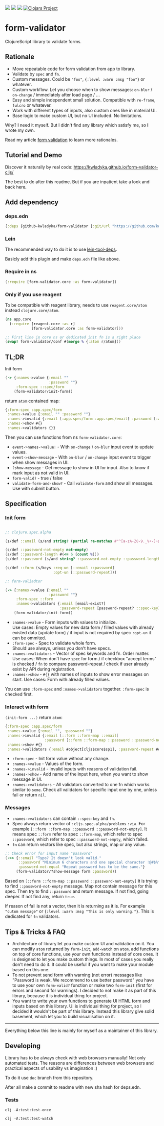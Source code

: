 ![](https://github.com/kwladyka/form-validator-cljs/workflows/master%20tests/badge.svg)
![](https://github.com/kwladyka/form-validator-cljs/workflows/doc%20-%3E%20gh-pages/badge.svg)
![](https://github.com/kwladyka/form-validator-cljs/workflows/clojars/badge.svg)
[![Clojars Project](https://img.shields.io/clojars/v/kwladyka/form-validator-cljs.svg)](https://clojars.org/kwladyka/form-validator-cljs)

# form-validator

ClojureScript library to validate forms.

## Rationale

- Move repeatable code for form validation from app to library.
- Validate by `spec` and `fn`.
- Custom messages. Could be `"foo"`, `{:level :warn :msg "foo"}` or whatever.
- Custom workflow. Let you choose when to show messages: `on-blur` / `on-change` / immediately after load page / ...
- Easy and simple independent small solution. Compatible with `re-frame`, `fulcro` or whatever.
- Work with different types of inputs, also custom ones like in material UI.
- Base logic to make custom UI, but no UI included. No limitations.

Why? I need it myself. But I didn't find any library which satisfy me, so I wrote my own.

Read my article [form validation](https://clojure.wladyka.eu/posts/form-validation/) to learn more rationales.

## Tutorial and Demo

Discover it naturally by real code: https://kwladyka.github.io/form-validator-cljs/

The best to do after this readme. But if you are inpatient take a look and back here.

## Add dependency

### deps.edn

```clojure
{:deps {github-kwladyka/form-validator {:git/url "https://github.com/kwladyka/form-validator-cljs" :sha "0fec75c9046bff3b5c5f37a0bd7f821c1e8edbe0"}}}
```

### Lein

The recommended way to do it is to use [lein-tool-deps](https://github.com/RickMoynihan/lein-tools-deps).

Basicly add this plugin and make `deps.edn` file like above.

### Require in ns

```clojure
(:require [form-validator.core :as form-validator])
```

### Only if you use reagent

To be compatible with reagent library, needs to use `reagent.core/atom` instead `clojure.core/atom`.

```clojure
(ns app.core
  (:require [reagent.core :as r]
            [form-validator.core :as form-validator]))

;; First line in core ns or dedicated init fn is a right place
(swap! form-validator/conf #(merge % {:atom r/atom}))
```

## TL;DR

Init form

```clojure
(-> {:names->value {:email ""
                    :password ""}
     :form-spec ::spec/form
    (form-validator/init-form))
```

return `atom` contained map:

```clojure
{:form-spec :app.spec/form
 :names->value {:email "" :password ""}
 :names->invalid {:email [:app.spec/form :app.spec/email] :password [:app.spec/form :app.spec/password :app.spec/password-not-empty]}
 :names->show #{}
 :names->validators {}}
 ```

Then you can use functions from ns `form-validator.core`:

- `event->names->value!` - With `on-change` / `on-blur` input event to update values.
- `event->show-message` - With `on-blur` / `on-change` input event to trigger when show messages in UI.
- `?show-message` - Get message to show in UI for input. Also to know if mark input as not valid in UI.
- `form-valid?` - true / false
- `validate-form-and-show?` - Call `validate-form` and show all messages. Use with submit button.

## Specification

### Init form

```clojure

;; clojure.spec.alpha

(s/def ::email (s/and string? (partial re-matches #"^[a-zA-Z0-9._%+-]+@[a-zA-Z0-9.-]+\.[a-zA-Z]{2,63}$")))

(s/def ::password-not-empty not-empty)
(s/def ::password-length #(<= 6 (count %)))
(s/def ::password (s/and string? ::password-not-empty ::password-length))

(s/def ::form (s/keys :req-un [::email ::password]
                      :opt-un [::password-repeat]))

;; form-valiadtor

(-> {:names->value {:email ""
                    :password ""}
     :form-spec ::form
     :names->validators {:email [email-exist?]
                         :password-repeat [password-repeat? ::spec-key]}}
    (form-validator/init-form))
```

- `:names->value` - Form inputs with values to initialize.  
Use cases: Empty values for new data form / filled values with already existed data (update form) / if input is not required by spec `:opt-un` it can be ommited.
- `:form-spec` - Spec to validate whole form.  
Should use always, unless you don't have specs.
- `:names->validators` - Vector of spec keywords and fn. Order matter.  
Use cases: When don't have `spec` for form / if checkbox "accept terms" is checked / `fn` to compare password-repeat / check if user already exist by API during registration.
- `:names->show` - `#{}` with names of inputs to show error messages on start.
Use cases: Form with already filled values. 

You can use `:form-spec` and `:names->validators` together. `:form-spec` is checked first.

### Interact with form

`(init-form ...)` return `atom`:

```clojure
{:form-spec :app.spec/form
 :names->value {:email "", :password ""}
 :names->invalid {:email [::form ::form-map ::email]
                  :password [::form ::form-map ::password ::password-not-empty]}
 :names->show #{}
 :names->validators {:email #object[cljs$core$sp1], :password-repeat #object[cljs$core$sp1]}}
 ```

- `:form-spec` - Init form value without any change.
- `:names->value` - Values of the form.
- `:names->invalid` - Invalid inputs with reasons of validation fail.
- `:names->show` - Add name of the input here, when you want to show message in UI.
- `:names->validators` - All validators converted to one fn which works similar to `some`. Check all validators for specific input one by one, unless fail or return `nil`.

### Messages

- `:names->validators` can contain `::spec-key` and `fn`.
- Spec always return vector of `:cljs.spec.alpha/problems` `:via`. For example `[::form ::form-map ::password ::password-not-empty]`. It means spec `::form` refer to spec `::form-map`, which refer to spec `::password`, which refer to spec `::password-not-empty`, which failed.
- `fn` can return vectors like spec, but also strings, map or any value.
```clojure
;; Check error for input name "password"
(->> {::email "Typo? It doesn't look valid."
      ::password "Minimum 6 characters and one special character !@#$%^&*."
      :password-not-equal "Repeat password has to be the same."}
     (form-validator/?show-message form :password))
```
Based on `[::form ::form-map ::password ::password-not-empty]` it is trying to find `::password-not-empty` message. Map not contain message for this spec. Then try to find `::password` and return message. If not find, going deeper. If not find any, return `true`.

If reason of fail is not a vector, then it is returning as it is. For example `"cutom message"` or `{:level :warn :msg "This is only warning."}`. This is dedicated for `fn` validators.

## Tips & Tricks & FAQ

- Architecture of library let you make custom UI and validation on it. You can modify `atom` returned by `form-init`, `add-watch` on `atom`, add functions on top of core functions, use your own functions instead of core ones. It is designed to let you make custom things. In most of cases you really don't need to do it. It could be useful if you want to make your module based on this one.
- To not prevent send form with warning (not error) messages like "Password is weak. We recommend to use better password" you have to use your own `form-valid?` function or make two `form-init` (first for errors and second for warnings). I decided to not make it as part of this library, because it is individual thing for project.
- You want to write your own functions to generate UI HTML form and inputs based on this library. UI is individual thing for project, so I decided it wouldn't be part of this library. Instead this library give solid basement, which let you to build visualisation on it.

---

Everything below this line is mainly for myself as a maintainer of this library.

## Developing

Library has to be always check with web browsers manually! Not only automated tests. The reasons are differences between web browsers and practical aspects of usability vs imagination :)

To do it use `doc` branch from this repository.

After all make a commit to readme with new sha hash for deps.edn.

### Tests

`clj -A:test:test-once`

`clj -A:test:test-watch`
